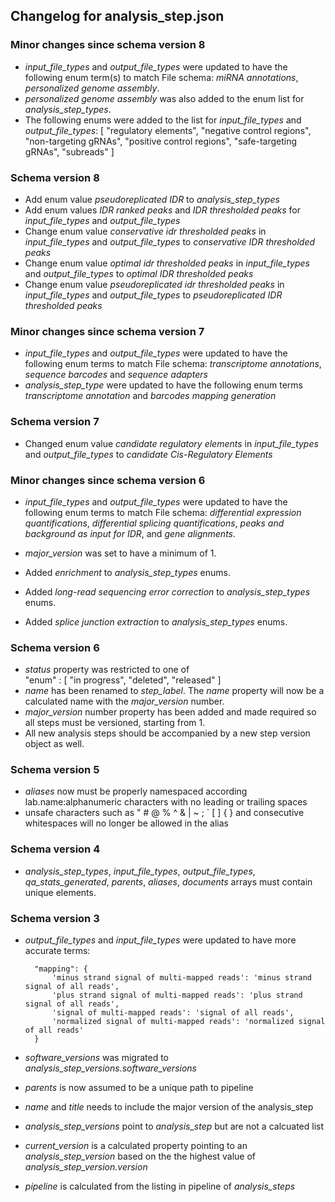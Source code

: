 ## Changelog for analysis_step.json

### Minor changes since schema version 8
* *input_file_types* and *output_file_types* were updated to have the following enum term(s) to match File schema: *miRNA annotations*, *personalized genome assembly*.
* *personalized genome assembly* was also added to the enum list for *analysis_step_types*.
* The following enums were added to the list for *input_file_types* and *output_file_types*:
        [
            "regulatory elements",
            "negative control regions",
            "non-targeting gRNAs",
            "positive control regions",
            "safe-targeting gRNAs",
            "subreads"
        ]

### Schema version 8

* Add enum value *pseudoreplicated IDR* to *analysis_step_types*
* Add enum values *IDR ranked peaks* and *IDR thresholded peaks* for *input_file_types* and *output_file_types*
* Change enum value *conservative idr thresholded peaks* in *input_file_types* and *output_file_types* to *conservative IDR thresholded peaks*
* Change enum value *optimal idr thresholded peaks* in *input_file_types* and *output_file_types* to *optimal IDR thresholded peaks*
* Change enum value *pseudoreplicated idr thresholded peaks* in *input_file_types* and *output_file_types* to *pseudoreplicated IDR thresholded peaks*

### Minor changes since schema version 7

* *input_file_types* and *output_file_types* were updated to have the following enum terms to match File schema: *transcriptome annotations*, *sequence barcodes* and *sequence adapters*
* *analysis_step_type* were updated to have the following enum terms *transcriptome annotation* and *barcodes mapping generation*

### Schema version 7

* Changed enum value *candidate regulatory elements* in *input_file_types* and *output_file_types* to *candidate Cis-Regulatory Elements*

### Minor changes since schema version 6

* *input_file_types* and *output_file_types* were updated to have the following enum terms to match File schema: *differential expression quantifications*, *differential splicing quantifications*, *peaks and background as input for IDR*, and *gene alignments*.

* *major_version* was set to have a minimum of 1.

* Added *enrichment* to *analysis_step_types* enums.

* Added *long-read sequencing error correction* to *analysis_step_types* enums.

* Added *splice junction extraction* to *analysis_step_types* enums.

### Schema version 6

* *status* property was restricted to one of  
    "enum" : [
        "in progress",
        "deleted",
        "released"
    ]
* *name* has been renamed to *step_label*. The *name* property will now be a calculated name with the *major_version* number.
* *major_version* number property has been added and made required so all steps must be versioned, starting from 1.
* All new analysis steps should be accompanied by a new step version object as well.


### Schema version 5

* *aliases* now must be properly namespaced according lab.name:alphanumeric characters with no leading or trailing spaces
* unsafe characters such as " # @ % ^ & | ~ ; ` [ ] { } and consecutive whitespaces will no longer be allowed in the alias

### Schema version 4

* *analysis_step_types*, *input_file_types*, *output_file_types*, *qa_stats_generated*, *parents*, *aliases*, *documents* arrays must contain unique elements.

### Schema version 3

* *output_file_types* and *input_file_types* were updated to have more accurate terms:

        "mapping": {
            'minus strand signal of multi-mapped reads': 'minus strand signal of all reads',
            'plus strand signal of multi-mapped reads': 'plus strand signal of all reads',
            'signal of multi-mapped reads': 'signal of all reads',
            'normalized signal of multi-mapped reads': 'normalized signal of all reads'
        }
* *software_versions* was migrated to *analysis_step_versions.software_versions*
* *parents* is now assumed to be a unique path to pipeline
* *name* and *title* needs to include the major version of the analysis_step
* *analysis_step_versions* point to *analysis_step* but are not a calcuated list
* *current_version* is a calculated property pointing to an *analysis_step_version* based on the the highest value of *analysis_step_version.version*
* *pipeline* is calculated from the listing in pipeline of *analysis_steps*
